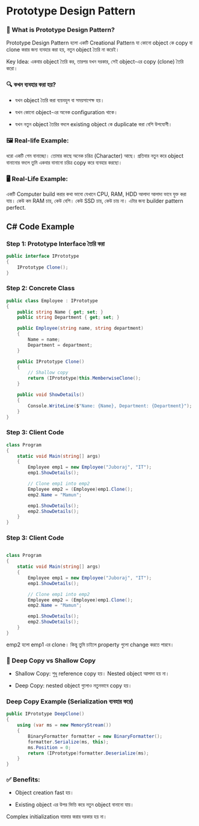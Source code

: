 # Prototype Design Pattern

### 🧠 What is Prototype Design Pattern?

Prototype Design Pattern হলো একটি Creational Pattern যা কোনো object কে copy বা clone করার জন্য ব্যবহার করা হয়, নতুন object তৈরি না করেই।

Key Idea:
একবার object তৈরি কর, তারপর যখন দরকার, সেই object-এর copy (clone) তৈরি করো।

### 🔍 কখন ব্যবহার করা হয়?

- যখন object তৈরি করা ব্যয়বহুল বা সময়সাপেক্ষ হয়।

- যখন কোনো object-এর অনেক configuration থাকে।

- যখন নতুন object তৈরির বদলে existing object কে duplicate করা বেশি উপযোগী।

### 🖼 Real-life Example:

ধরো একটি গেম বানাচ্ছো। তোমার কাছে অনেক চরিত্র (Character) আছে। প্রতিবার নতুন করে object বানানোর বদলে তুমি একবার বানানো চরিত্র copy করে ব্যবহার করছো।

### 🖥️ Real-Life Example:

একটি Computer build করার কথা ভাবো যেখানে CPU, RAM, HDD আলাদা আলাদা ভাবে যুক্ত করা যায়। কেউ কম RAM চায়, কেউ বেশি। কেউ SSD চায়, কেউ চায় না। এটার জন্য builder pattern perfect.

## C# Code Example

### Step 1: Prototype Interface তৈরি করা

```cs
public interface IPrototype
{
    IPrototype Clone();
}

```

### Step 2: Concrete Class

```cs
public class Employee : IPrototype
{
    public string Name { get; set; }
    public string Department { get; set; }

    public Employee(string name, string department)
    {
        Name = name;
        Department = department;
    }

    public IPrototype Clone()
    {
        // Shallow copy
        return (IPrototype)this.MemberwiseClone();
    }

    public void ShowDetails()
    {
        Console.WriteLine($"Name: {Name}, Department: {Department}");
    }
}


```

### Step 3: Client Code

```cs
class Program
{
    static void Main(string[] args)
    {
        Employee emp1 = new Employee("Juboraj", "IT");
        emp1.ShowDetails();

        // Clone emp1 into emp2
        Employee emp2 = (Employee)emp1.Clone();
        emp2.Name = "Mamun";

        emp1.ShowDetails();
        emp2.ShowDetails();
    }
}


```

### Step 3: Client Code

```cs

class Program
{
    static void Main(string[] args)
    {
        Employee emp1 = new Employee("Juboraj", "IT");
        emp1.ShowDetails();

        // Clone emp1 into emp2
        Employee emp2 = (Employee)emp1.Clone();
        emp2.Name = "Mamun";

        emp1.ShowDetails();
        emp2.ShowDetails();
    }
}

```

emp2 হলো emp1 এর clone। কিন্তু তুমি চাইলে property গুলো change করতে পারবে।

### 🧠 Deep Copy vs Shallow Copy

- Shallow Copy: শুধু reference copy হয়। Nested object আলাদা হয় না।

- Deep Copy: nested object গুলোও নতুনভাবে copy হয়।

### Deep Copy Example (Serialization ব্যবহার করে)

```cs
public IPrototype DeepClone()
{
    using (var ms = new MemoryStream())
    {
        BinaryFormatter formatter = new BinaryFormatter();
        formatter.Serialize(ms, this);
        ms.Position = 0;
        return (IPrototype)formatter.Deserialize(ms);
    }
}

```

### ✅ Benefits:

- Object creation fast হয়।

- Existing object এর উপর ভিত্তি করে নতুন object বানানো যায়।

Complex initialization বারবার করার দরকার হয় না।
